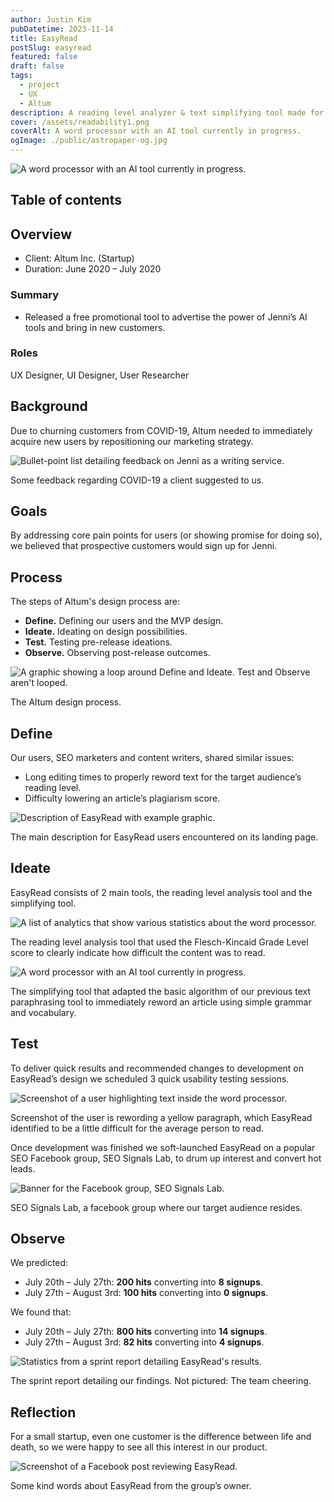 ```yaml
---
author: Justin Kim
pubDatetime: 2023-11-14
title: EasyRead
postSlug: easyread
featured: false
draft: false
tags:
  - project
  - UX
  - Altum
description: A reading level analyzer & text simplifying tool made for SEO marketers and writers.
cover: /assets/readability1.png
coverAlt: A word processor with an AI tool currently in progress.
ogImage: ./public/astropaper-og.jpg
---
```


![A word processor with an AI tool currently in progress.](/assets/readability1.png)

## Table of contents

## Overview

- Client: Altum Inc. (Startup)
- Duration: June 2020 – July 2020

### Summary

- Released a free promotional tool to advertise the power of Jenni’s AI tools and bring in new customers.

### Roles

UX Designer, UI Designer, User Researcher

## Background

Due to churning customers from COVID-19, Altum needed to immediately acquire new users by repositioning our marketing strategy.

![Bullet-point list detailing feedback on Jenni as a writing service.](@assets/images/Readability/feedback.PNG)

<p class="post-image">Some feedback regarding COVID-19 a client suggested to us.</p>

## Goals

By addressing core pain points for users (or showing promise for doing so), we believed that prospective customers would sign up for Jenni.

## Process

The steps of Altum's design process are:

- **Define.** Defining our users and the MVP design.
- **Ideate.** Ideating on design possibilities.
- **Test.** Testing pre-release ideations.
- **Observe.** Observing post-release outcomes.

![A graphic showing a loop around Define and Ideate. Test and Observe aren't looped.](@assets/images/process.png)

<p class="post-image">The Altum design process.</p>

## Define

Our users, SEO marketers and content writers, shared similar issues:

- Long editing times to properly reword text for the target audience’s reading level.
- Difficulty lowering an article’s plagiarism score.

![Description of EasyRead with example graphic.](@assets/images/Readability/marketing.png)

<p class="post-image">The main description for EasyRead users encountered on its landing page.</p>

## Ideate

EasyRead consists of 2 main tools, the reading level analysis tool and the simplifying tool.

![A list of analytics that show various statistics about the word processor.](@assets/images/Readability/panel.png)

<p class="post-image">The reading level analysis tool that used the Flesch-Kincaid Grade Level score to clearly indicate how difficult the content was to read.</p>

![A word processor with an AI tool currently in progress.](/assets/readability1.png)

<p class="post-image">The simplifying tool that adapted the basic algorithm of our previous text paraphrasing tool to immediately reword an article using simple grammar and vocabulary.</p>

## Test

To deliver quick results and recommended changes to development on EasyRead’s design we scheduled 3 quick usability testing sessions.

![Screenshot of a user highlighting text inside the word processor.](@assets/images/Readability/usertest.png)

<p class="post-image">Screenshot of the user is rewording a yellow paragraph, which EasyRead identified to be a little difficult for the average person to read.</p>

Once development was finished we soft-launched EasyRead on a popular SEO Facebook group, SEO Signals Lab, to drum up interest and convert hot leads.

![Banner for the Facebook group, SEO Signals Lab.](@assets/images/Readability/facebook.png)

<p class="post-image">SEO Signals Lab, a facebook group where our target audience resides.</p>

## Observe

We predicted:

- July 20th – July 27th: **200 hits** converting into **8 signups**.
- July 27th – August 3rd: **100 hits** converting into **0 signups**.

We found that:

- July 20th – July 27th: **800 hits** converting into **14 signups**.
- July 27th – August 3rd: **82 hits** converting into **4 signups**.

![Statistics from a sprint report detailing EasyRead's results.](@assets/images/Readability/results.png)

<p class="post-image">The sprint report detailing our findings. Not pictured: The team cheering.</p>

## Reflection

For a small startup, even one customer is the difference between life and death, so we were happy to see all this interest in our product.

![Screenshot of a Facebook post reviewing EasyRead.](@assets/images/Readability/post.png)

<p class="post-image">Some kind words about EasyRead from the group’s owner.</p>
